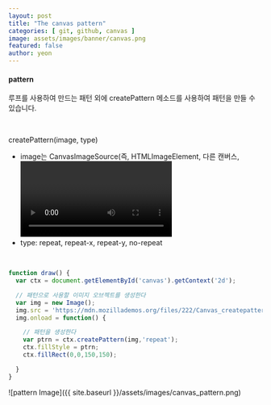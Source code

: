 ```yaml
---
layout: post
title: "The canvas pattern" 
categories: [ git, github, canvas ]
image: assets/images/banner/canvas.png
featured: false
author: yeon
---
```



#### pattern
루프를 사용하여 만드는 패턴 외에 createPattern 메소드를 사용하여 패턴을 만들 수 있습니다. <br>

<br>

createPattern(image, type)
- image는 CanvasImageSource(즉, HTMLImageElement, 다른 캔버스, <video> 요소 등등)입니다. type은 이미지 사용 방법을 나타내는 문자열입니다.
- type: repeat, repeat-x, repeat-y, no-repeat

<br>

```javascript
function draw() {
  var ctx = document.getElementById('canvas').getContext('2d');

  // 패턴으로 사용할 이미지 오브젝트를 생성한다
  var img = new Image();
  img.src = 'https://mdn.mozillademos.org/files/222/Canvas_createpattern.png';
  img.onload = function() {

    // 패턴을 생성한다
    var ptrn = ctx.createPattern(img,'repeat');
    ctx.fillStyle = ptrn;
    ctx.fillRect(0,0,150,150);

  }
}
```

![pattern Image]({{ site.baseurl }}/assets/images/canvas_pattern.png)

<br>

<br><br><br>